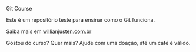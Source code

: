 Git Course

Este é um repositório teste para ensinar como o Git funciona.

Saiba mais em [willianjusten.com.br](http://willlianjusten.com.br)

Gostou do curso? Quer mais? Ajude com uma doação, até um café é válido.
